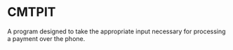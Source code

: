 # CMTPIT
A program designed to take the appropriate input necessary for processing a payment over the phone.
